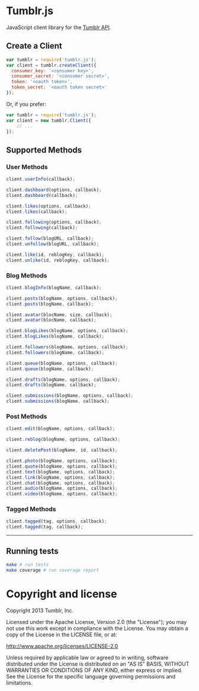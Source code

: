 # Tumblr.js
JavaScript client library for the
[Tumblr API](http://www.tumblr.com/docs/en/api/v2).

## Create a Client

``` javascript
var tumblr = require('tumblr.js');
var client = tumblr.createClient({
  consumer_key: '<consumer key>',
  consumer_secret: '<consumer secret>',
  token: '<oauth token>',
  token_secret: '<oauth token secret>'
});
```

Or, if you prefer:

``` javascript
var tumblr = require('tumblr.js');
var client = new tumblr.Client({
	// ...
});
```

## Supported Methods

### User Methods

``` javascript
client.userInfo(callback);

client.dashboard(options, callback);
client.dashboard(callback);

client.likes(options, callback);
client.likes(callback);

client.following(options, callback);
client.following(callback);

client.follow(blogURL, callback);
client.unfollow(blogURL, callback);

client.like(id, reblogKey, callback);
client.unlike(id, reblogKey, callback);
```

### Blog Methods

``` javascript
client.blogInfo(blogName, callback);

client.posts(blogName, options, callback);
client.posts(blogName, callback);

client.avatar(blocName, size, callback);
client.avatar(blocName, callback);

client.blogLikes(blogName, options, callback);
client.blogLikes(blogName, callback);

client.followers(blogName, options, callback);
client.followers(blogName, callback);

client.queue(blogName, options, callback);
client.queue(blogName, callback);

client.drafts(blogName, options, callback);
client.drafts(blogName, callback);

client.submissions(blogName, options, callback);
client.submissions(blogName, callback);
```

### Post Methods

``` javascript
client.edit(blogName, options, callback);

client.reblog(blogName, options, callback);

client.deletePost(blogName, id, callback);

client.photo(blogName, options, callback);
client.quote(blogName, options, callback);
client.text(blogName, options, callback);
client.link(blogName, options, callback);
client.chat(blogName, options, callback);
client.audio(blogName, options, callback);
client.video(blogName, options, callback);
```

### Tagged Methods

``` javascript
client.tagged(tag, options, callback);
client.tagged(tag, callback);
```

---

## Running tests

``` bash
make # run tests
make coverage # run coverage report
```

# Copyright and license

Copyright 2013 Tumblr, Inc.

Licensed under the Apache License, Version 2.0 (the "License"); you may not
use this work except in compliance with the License. You may obtain a copy of
the License in the LICENSE file, or at:

http://www.apache.org/licenses/LICENSE-2.0

Unless required by applicable law or agreed to in writing, software
distributed under the License is distributed on an "AS IS" BASIS, WITHOUT
WARRANTIES OR CONDITIONS OF ANY KIND, either express or implied. See the
License for the specific language governing permissions and limitations.
